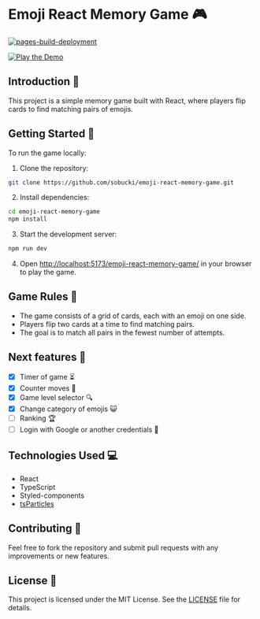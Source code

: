 # Emoji React Memory Game 🎮

[![pages-build-deployment](https://github.com/sobucki/emoji-react-memory-game/actions/workflows/pages/pages-build-deployment/badge.svg)](https://github.com/sobucki/emoji-react-memory-game/actions/workflows/pages/pages-build-deployment)

[![Play the Demo](https://img.shields.io/badge/Play-Demo-brightgreen)](https://sobucki.github.io/emoji-react-memory-game/)


## Introduction 🌟

This project is a simple memory game built with React, where players flip cards to find matching pairs of emojis.

## Getting Started 🚀

To run the game locally:

1. Clone the repository:

```bash
git clone https://github.com/sobucki/emoji-react-memory-game.git
```

2. Install dependencies:

```bash
cd emoji-react-memory-game
npm install
```

3. Start the development server:

```bash
npm run dev
```

4. Open [http://localhost:5173/emoji-react-memory-game/]( http://localhost:5173/emoji-react-memory-game/) in your browser to play the game.

## Game Rules 📜

- The game consists of a grid of cards, each with an emoji on one side.
- Players flip two cards at a time to find matching pairs.
- The goal is to match all pairs in the fewest number of attempts.

## Next features 🚧

- [X] Timer of game ⏳
- [X] Counter moves 🧮
- [X] Game level selector 🔍
- [X] Change category of emojis 😺
- [ ] Ranking 🏆
- [ ] Login with Google or another credentials 🔑

## Technologies Used 💻

- React
- TypeScript
- Styled-components
- [tsParticles](https://github.com/tsparticles/tsparticles)

## Contributing 🤝

Feel free to fork the repository and submit pull requests with any improvements or new features.

## License 📝

This project is licensed under the MIT License. See the [LICENSE](https://www.mit.edu/~amini/LICENSE.md) file for details.

